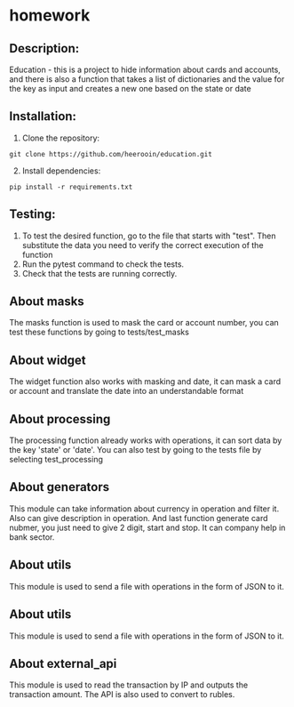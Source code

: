 # homework
## Description:
Education - this is a project to hide information about cards and accounts, and there is also a function that takes a list of dictionaries and the value for the key as input and creates a new one based on the state or date
## Installation:

1. Clone the repository:
```
git clone https://github.com/heerooin/education.git
```
2. Install dependencies:
```
pip install -r requirements.txt
```
## Testing:
1. To test the desired function, go to the file that starts with "test". Then substitute the data you need to verify the correct execution of the function
2. Run the pytest command to check the tests.
3. Check that the tests are running correctly.

## About masks

The masks function is used to mask the card or account number, you can test these functions by going to tests/test_masks

## About widget

The widget function also works with masking and date, it can mask a card or account and translate the date into an understandable format

## About processing

The processing function already works with operations, it can sort data by the key 'state' or 'date'. You can also test by going to the tests file by selecting test_processing

## About generators

This module can take information about currency in operation and filter it. Also can give description in operation.
And last function generate card nubmer, you just need to give 2 digit, start and stop. It can company help in bank sector.

## About utils

This module is used to send a file with operations in the form of JSON to it.

## About utils

This module is used to send a file with operations in the form of JSON to it.

## About external_api

This module is used to read the transaction by IP and outputs the transaction amount. The API is also used to convert to rubles.

